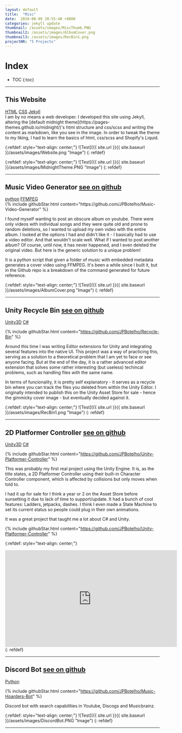 ```yaml
---
layout: default
title:  "Misc"
date:  2019-08-09 20:55:40 +0800
categories: jekyll update
thumbnail: /assets/images/MiscThumb.PNG
thumbnail2: /assets/images/AlbumCover.png
thumbnail3: /assets/images/RecBin1.png
projectNR: "5 Projects"
---
```

<script async defer src="https://buttons.github.io/buttons.js"></script>

# Index 

* TOC
{:toc}

---

## This Website
<div markdown="0" class = "tagContainer">
<a href="#" class = "unityTag">HTML</a>
<a href="#" class = "unityTag">CSS</a>
<a href="#" class = "unityTag">Jekyll</a>
</div>
I am by no means a web developer. I developed this site using Jekyll, altering the [default midnight theme](https://pages-themes.github.io/midnight/)'s html structure and css/scss and writing the content as markdown, like you see in the image. In order to tweak the theme to my liking, I had to learn the basics of html, css/scss and Shopify's Liquid. 

{:refdef: style="text-align: center;"}
![Test]({{ site.url }}{{ site.baseurl }}/assets/images/Website.png "Image")
{: refdef}

{:refdef: style="text-align: center;"}
![Test]({{ site.url }}{{ site.baseurl }}/assets/images/MidnightTheme.PNG "Image")
{: refdef}

---

## Music Video Generator <a href="https://github.com/JPBotelho/Music-Video-Generator" class = "githubLink">see on github</a>
<div markdown="0" class = "tagContainer">
<a href="#" class = "pythonTag">python</a>
<a href="#" class = "unityTag">FFMPEG</a>

</div>
{% include githubStar.html content="https://github.com/JPBotelho/Music-Video-Generator" %} 

I found myself wanting to post an obscure album on youtube. There were only videos with individual songs and they were quite old and prone to random deletions, so I wanted to upload my own video with the entire album. I looked at the options I had and didn't like it - I basically had to use a video editor. And that wouldn't scale well. What if I wanted to post another album? Of course, until now, it has never happened, and I even deleted the original video. But here is the generic solution to a unique problem!

It is a python script that given a folder of music with embedded metadata generates a cover video using FFMPEG.
It's been a while since I built it, but in the Github repo is a breakdown of the command generated for future reference.


{:refdef: style="text-align: center;"}
![Test]({{ site.url }}{{ site.baseurl }}/assets/images/AlbumCover.png "Image")
{: refdef}

---


## Unity Recycle Bin <a href="https://github.com/JPBotelho/Recycle-Bin" class = "githubLink">see on github</a>
<div markdown="0" class = "tagContainer">
<a href="#" class = "unityTag">Unity3D</a>
<a href="#" class = "csharpTag">C#</a>
</div>

{% include githubStar.html content="https://github.com/JPBotelho/Recycle-Bin" %} 

Around this time I was writing Editor extensions for Unity and integrating several features into the native UI. This project was a way of practicing this, serving as a solution to a theoretical problem that I am yet to face or see anyone facing. But at the end of the day, it is a rather advanced editor extension that solves some rather interesting (but useless) techincal problems, such as handling files with the same name.

In terms of funcionality, it is pretty self explanatory - it serves as a recycle bin where you can track the files you deleted from within the Unity Editor. I originally intended to publish this on the Unity Asset Store for sale - hence the gimmicky cover image - but eventually decided against it.

{:refdef: style="text-align: center;"}
![Test]({{ site.url }}{{ site.baseurl }}/assets/images/RecBin1.png "Image")
{: refdef}

---


## 2D Platformer Controller  <a href="https://github.com/JPBotelho/Unity-Platformer-Controller" class = "githubLink">see on github</a>

<div markdown="0" class = "tagContainer">
<a href="#" class = "unityTag">Unity3D</a>
<a href="#" class = "csharpTag">C#</a>
</div>

{% include githubStar.html content="https://github.com/JPBotelho/Unity-Platformer-Controller" %} 

This was probably my first real project using the Unity Engine. It is, as the title states, a 2D Platformer Controller using their built-in Character Controller component, which is affected by collisions but only moves when told to.

I had it up for sale for I think a year or 2 on the Asset Store before sunsetting it due to lack of time to support/update.
It had a bunch of cool features:
Ladders, jetpacks, dashes. I think I even made a State Machine to set its current status so people could plug in their own animations.

It was a great project that taught me a lot about C# and Unity. 

{% include githubStar.html content="https://github.com/JPBotelho/Unity-Platformer-Controller" %} 


{:refdef: style="text-align: center;"}
<iframe width="560" height="315" src="https://www.youtube.com/embed/voXqukj2-Uc" title="YouTube video player" frameborder="0" allow="accelerometer; autoplay; clipboard-write; encrypted-media; gyroscope; picture-in-picture" allowfullscreen></iframe>
{: refdef}

---


## Discord Bot <a href="https://github.com/JPBotelho/Music-Hoarders-Bot" class = "githubLink">see on github</a>
<div markdown="0" class = "tagContainer">
<a href="#" class = "pythonTag">Python</a>
</div>

{% include githubStar.html content="https://github.com/JPBotelho/Music-Hoarders-Bot" %} 

Discord bot with search capabilities in Youtube, Discogs and Musicbrainz.

{:refdef: style="text-align: center;"}
![Test]({{ site.url }}{{ site.baseurl }}/assets/images/DiscordBot.PNG "Image")
{: refdef}

---